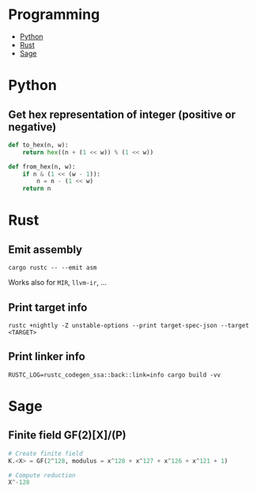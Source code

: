 # Programming

- [Python](#python)
- [Rust](#rust)
- [Sage](#sage)

# Python

## Get hex representation of integer (positive or negative)

```python
def to_hex(n, w):
	return hex((n + (1 << w)) % (1 << w))

def from_hex(n, w):
	if n & (1 << (w - 1)):
		n = n - (1 << w)
	return n
```

# Rust

## Emit assembly

```shell
cargo rustc -- --emit asm
```

Works also for `MIR`, `llvm-ir`, ...

## Print target info

```shell
rustc +nightly -Z unstable-options --print target-spec-json --target <TARGET>
```

## Print linker info

```shell
RUSTC_LOG=rustc_codegen_ssa::back::link=info cargo build -vv
```

# Sage

## Finite field GF(2)[X]/(P)

```python
# Create finite field
K.<X> = GF(2^128, modulus = x^128 + x^127 + x^126 + x^121 + 1)

# Compute reduction
X^-128
```
